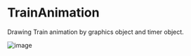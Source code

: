 # TrainAnimation
Drawing Train animation by graphics object and timer object.

![image](https://user-images.githubusercontent.com/23723575/126528962-fff9d8a3-0eec-4ed8-81e9-031756de2a8d.png)
